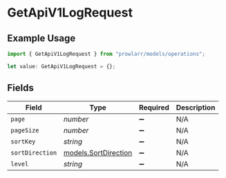 # GetApiV1LogRequest

## Example Usage

```typescript
import { GetApiV1LogRequest } from "prowlarr/models/operations";

let value: GetApiV1LogRequest = {};
```

## Fields

| Field                                                 | Type                                                  | Required                                              | Description                                           |
| ----------------------------------------------------- | ----------------------------------------------------- | ----------------------------------------------------- | ----------------------------------------------------- |
| `page`                                                | *number*                                              | :heavy_minus_sign:                                    | N/A                                                   |
| `pageSize`                                            | *number*                                              | :heavy_minus_sign:                                    | N/A                                                   |
| `sortKey`                                             | *string*                                              | :heavy_minus_sign:                                    | N/A                                                   |
| `sortDirection`                                       | [models.SortDirection](../../models/sortdirection.md) | :heavy_minus_sign:                                    | N/A                                                   |
| `level`                                               | *string*                                              | :heavy_minus_sign:                                    | N/A                                                   |